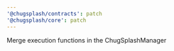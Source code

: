 ```yaml
---
'@chugsplash/contracts': patch
'@chugsplash/core': patch
---
```


Merge execution functions in the ChugSplashManager
